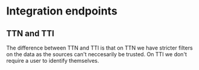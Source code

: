 # Integration endpoints

## TTN and TTI

The difference between TTN and TTI is that on TTN we have stricter filters on the data as the sources can't neccesarily be trusted.
On TTI we don't require a user to identify themselves.
